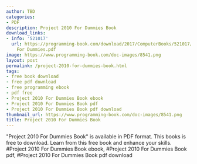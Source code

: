 ```yaml
---
author: TBD
categories:
- PDF
description: Project 2010 For Dummies Book
download_links:
- info: '521017'
  url: https://programming-book.com/download/2017/ComputerBooks/521017/Project 2010
    For Dummies.pdf
image: https://www.programming-book.com/doc-images/8541.png
layout: post
permalink: /project-2010-for-dummies-book.html
tags:
- free book download
- free pdf download
- free programming ebook
- pdf free
- Project 2010 For Dummies Book ebook
- Project 2010 For Dummies Book pdf
- Project 2010 For Dummies Book pdf download
thumbnail_url: https://www.programming-book.com/doc-images/8541.png
title: Project 2010 For Dummies Book
---
```


 
<div class="item-desc text-justify">
  "Project 2010 For Dummies Book" is available in PDF format. This books is free to download. Learn from this free book and enhance your skills.
  <br>
  #Project 2010 For Dummies Book ebook, #Project 2010 For Dummies Book pdf, #Project 2010 For Dummies Book pdf download
</div>